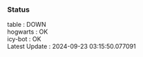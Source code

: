 ### Status


table : DOWN  
hogwarts : OK  
icy-bot : OK  
Latest Update : 2024-09-23 03:15:50.077091
